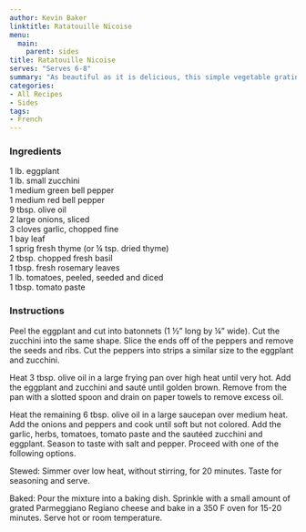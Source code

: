 ```yaml
---
author: Kevin Baker
linktitle: Ratatouille Nicoise
menu:
  main:
    parent: sides
title: Ratatouille Nicoise
serves: "Serves 6-8"
summary: "As beautiful as it is delicious, this simple vegetable gratin tastes like summer itself."
categories:
- All Recipes
- Sides
tags:
- French
---
```

### Ingredients

<div class="ingredient-list">

1 lb. eggplant  
1 lb. small zucchini  
1 medium green bell pepper  
1 medium red bell pepper  
9 tbsp. olive oil   
2 large onions, sliced  
3 cloves garlic, chopped fine  
1 bay leaf  
1 sprig fresh thyme (or ¼ tsp. dried thyme)  
2 tbsp. chopped fresh basil  
1 tbsp. fresh rosemary leaves  
1 lb. tomatoes, peeled, seeded and diced  
1 tbsp. tomato paste    

</div>

### Instructions
Peel the eggplant and cut into batonnets (1 ½” long by ¼” wide). Cut the zucchini into the same shape. Slice the ends off of the peppers and remove the seeds and ribs. Cut the peppers into strips a similar size to the eggplant and zucchini.

Heat 3 tbsp. olive oil in a large frying pan over high heat until very hot. Add the eggplant and zucchini and sauté until golden brown. Remove from the pan with a slotted spoon and drain on paper towels to remove excess oil.

Heat the remaining 6 tbsp. olive oil in a large saucepan over medium heat. Add the onions and peppers and cook until soft but not colored. Add the garlic, herbs, tomatoes, tomato paste and the sautéed zucchini and eggplant. Season to taste with salt and pepper. Proceed with one of the following options.

Stewed: Simmer over low heat, without stirring, for 20 minutes. Taste for seasoning and serve.

Baked: Pour the mixture into a baking dish. Sprinkle with a small amount of grated Parmeggiano Regiano cheese and bake in a 350 F oven for 15-20 minutes. Serve hot or room temperature.